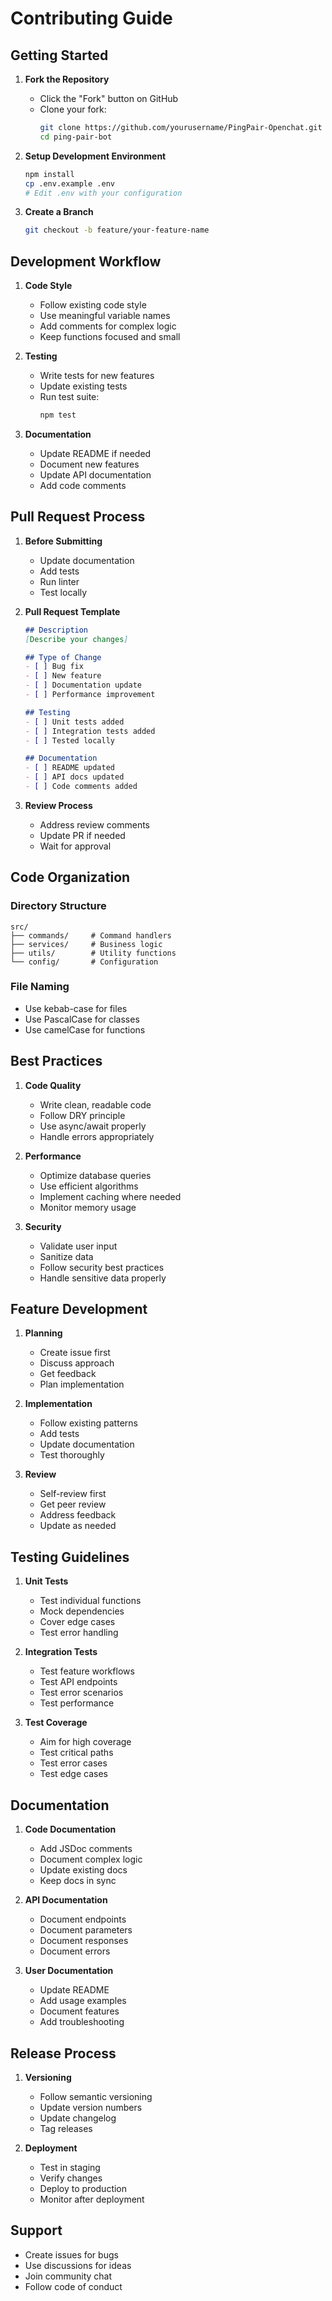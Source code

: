 # Contributing Guide

## Getting Started

1. **Fork the Repository**
   - Click the "Fork" button on GitHub
   - Clone your fork:
     ```bash
     git clone https://github.com/yourusername/PingPair-Openchat.git
     cd ping-pair-bot
     ```

2. **Setup Development Environment**
   ```bash
   npm install
   cp .env.example .env
   # Edit .env with your configuration
   ```

3. **Create a Branch**
   ```bash
   git checkout -b feature/your-feature-name
   ```

## Development Workflow

1. **Code Style**
   - Follow existing code style
   - Use meaningful variable names
   - Add comments for complex logic
   - Keep functions focused and small

2. **Testing**
   - Write tests for new features
   - Update existing tests
   - Run test suite:
     ```bash
     npm test
     ```

3. **Documentation**
   - Update README if needed
   - Document new features
   - Update API documentation
   - Add code comments

## Pull Request Process

1. **Before Submitting**
   - Update documentation
   - Add tests
   - Run linter
   - Test locally

2. **Pull Request Template**
   ```markdown
   ## Description
   [Describe your changes]

   ## Type of Change
   - [ ] Bug fix
   - [ ] New feature
   - [ ] Documentation update
   - [ ] Performance improvement

   ## Testing
   - [ ] Unit tests added
   - [ ] Integration tests added
   - [ ] Tested locally

   ## Documentation
   - [ ] README updated
   - [ ] API docs updated
   - [ ] Code comments added
   ```

3. **Review Process**
   - Address review comments
   - Update PR if needed
   - Wait for approval

## Code Organization

### Directory Structure
```
src/
├── commands/     # Command handlers
├── services/     # Business logic
├── utils/        # Utility functions
└── config/       # Configuration
```

### File Naming
- Use kebab-case for files
- Use PascalCase for classes
- Use camelCase for functions

## Best Practices

1. **Code Quality**
   - Write clean, readable code
   - Follow DRY principle
   - Use async/await properly
   - Handle errors appropriately

2. **Performance**
   - Optimize database queries
   - Use efficient algorithms
   - Implement caching where needed
   - Monitor memory usage

3. **Security**
   - Validate user input
   - Sanitize data
   - Follow security best practices
   - Handle sensitive data properly

## Feature Development

1. **Planning**
   - Create issue first
   - Discuss approach
   - Get feedback
   - Plan implementation

2. **Implementation**
   - Follow existing patterns
   - Add tests
   - Update documentation
   - Test thoroughly

3. **Review**
   - Self-review first
   - Get peer review
   - Address feedback
   - Update as needed

## Testing Guidelines

1. **Unit Tests**
   - Test individual functions
   - Mock dependencies
   - Cover edge cases
   - Test error handling

2. **Integration Tests**
   - Test feature workflows
   - Test API endpoints
   - Test error scenarios
   - Test performance

3. **Test Coverage**
   - Aim for high coverage
   - Test critical paths
   - Test error cases
   - Test edge cases

## Documentation

1. **Code Documentation**
   - Add JSDoc comments
   - Document complex logic
   - Update existing docs
   - Keep docs in sync

2. **API Documentation**
   - Document endpoints
   - Document parameters
   - Document responses
   - Document errors

3. **User Documentation**
   - Update README
   - Add usage examples
   - Document features
   - Add troubleshooting

## Release Process

1. **Versioning**
   - Follow semantic versioning
   - Update version numbers
   - Update changelog
   - Tag releases

2. **Deployment**
   - Test in staging
   - Verify changes
   - Deploy to production
   - Monitor after deployment

## Support

- Create issues for bugs
- Use discussions for ideas
- Join community chat
- Follow code of conduct 